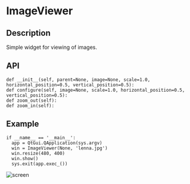 # ImageViewer

## Description

Simple widget for viewing of images.

## API

    def __init__(self, parent=None, image=None, scale=1.0, horizontal_position=0.5, vertical_position=0.5):
    def configure(self, image=None, scale=1.0, horizontal_position=0.5, vertical_position=0.5):
    def zoom_out(self):
    def zoom_in(self):

## Example

    if __name__ == '__main__':
      app = QtGui.QApplication(sys.argv)
      win = ImageViewer(None, 'lenna.jpg')
      win.resize(480, 400)
      win.show()
      sys.exit(app.exec_())

![screen](https://raw.github.com/speranskydanil/pyqt-imageviewer/master/lenna.jpg)

